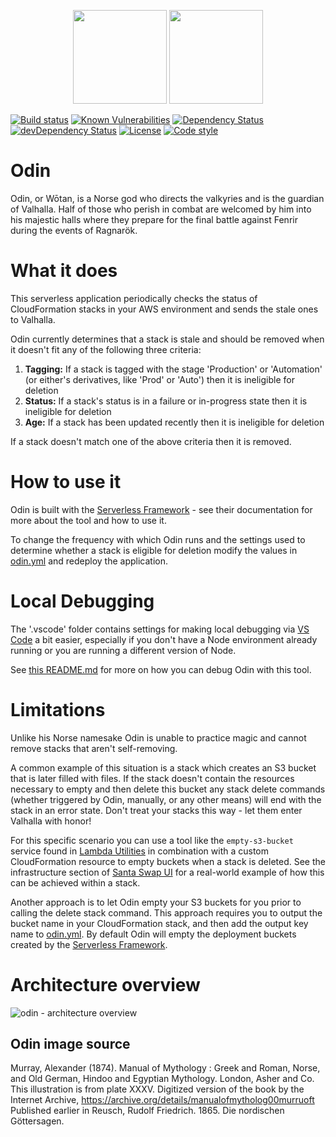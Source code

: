 <p align="center">
  <img height="150" src="https://avatars0.githubusercontent.com/u/36457275?s=400&u=16d355f384ed7f8e0655b7ed1d70ff2e411690d8&v=4e">
  <img height="150" src="https://user-images.githubusercontent.com/2955468/44294549-01c7c280-a267-11e8-9fbf-4c3788eb4635.jpg">
  
</p>

[![Build status][build-badge]][build-badge-url]
[![Known Vulnerabilities][vulnerability-badge]][vulnerability-badge-url]
[![Dependency Status][dependency-badge]][dependency-badge-url]
[![devDependency Status][dev-dependency-badge]][dev-dependency-badge-url]
[![License][license-badge]][license-badge-url]
[![Code style][formatter-badge]][formatter-badge-url]

# Odin

Odin, or Wōtan, is a Norse god who directs the valkyries and is the guardian of Valhalla. Half of those who perish in combat are welcomed by him into his majestic halls where they prepare for the final battle against Fenrir during the events of Ragnarök.

# What it does

This serverless application periodically checks the status of CloudFormation stacks in your AWS environment and sends the stale ones to Valhalla.

Odin currently determines that a stack is stale and should be removed when it doesn't fit any of the following three criteria:

1.  **Tagging:** If a stack is tagged with the stage 'Production' or 'Automation' (or either's derivatives, like 'Prod' or 'Auto') then it is ineligible for deletion
1.  **Status:** If a stack's status is in a failure or in-progress state then it is ineligible for deletion
1.  **Age:** If a stack has been updated recently then it is ineligible for deletion

If a stack doesn't match one of the above criteria then it is removed.

# How to use it

Odin is built with the [Serverless Framework](https://serverless.com/) - see their documentation for more about the tool and how to use it.

To change the frequency with which Odin runs and the settings used to determine whether a stack is eligible for deletion modify the values in [odin.yml](https://github.com/manwaring/odin/blob/master/odin.yml) and redeploy the application.

# Local Debugging

The '.vscode' folder contains settings for making local debugging via [VS Code](https://code.visualstudio.com/) a bit easier, especially if you don't have a Node environment already running or you are running a different version of Node.

See [this README.md](https://github.com/pariveda-serverless/support/blob/master/nodejs/4.3.2/local/README.md) for more on how you can debug Odin with this tool.

# Limitations

Unlike his Norse namesake Odin is unable to practice magic and cannot remove stacks that aren't self-removing.

A common example of this situation is a stack which creates an S3 bucket that is later filled with files. If the stack doesn't contain the resources necessary to empty and then delete this bucket any stack delete commands (whether triggered by Odin, manually, or any other means) will end with the stack in an error state. Don't treat your stacks this way - let them enter Valhalla with honor!

For this specific scenario you can use a tool like the `empty-s3-bucket` service found in [Lambda Utilities](https://github.com/manwaring/lambda-utilities) in combination with a custom CloudFormation resource to empty buckets when a stack is deleted. See the infrastructure section of [Santa Swap UI](https://github.com/santaswap/ui) for a real-world example of how this can be achieved within a stack.

Another approach is to let Odin empty your S3 buckets for you prior to calling the delete stack command. This approach requires you to output the bucket name in your CloudFormation stack, and then add the output key name to [odin.yml](https://github.com/manwaring/odin/blob/master/odin.yml). By default Odin will empty the deployment buckets created by the [Serverless Framework](https://serverless.com/).

# Architecture overview

![odin - architecture overview](https://cloud.githubusercontent.com/assets/2955468/24622720/f24c75a4-1873-11e7-9e09-b83a1425c196.png)

## Odin image source

Murray, Alexander (1874). Manual of Mythology : Greek and Roman, Norse, and Old German, Hindoo and Egyptian Mythology. London, Asher and Co. This illustration is from plate XXXV. Digitized version of the book by the Internet Archive, https://archive.org/details/manualofmytholog00murruoft Published earlier in Reusch, Rudolf Friedrich. 1865. Die nordischen Göttersagen.

[build-badge]: https://circleci.com/gh/pariveda-serverless/odin.svg?style=shield&circle-token=9013ebb3f280856ee64dcaa261e6b3b46c7b7b77
[build-badge-url]: https://circleci.com/gh/pariveda-serverless/odin
[dependency-badge]: https://david-dm.org/pariveda-serverless/odin.svg
[dependency-badge-url]: https://david-dm.org/pariveda-serverless/odin
[dev-dependency-badge]: https://david-dm.org/pariveda-serverless/odin/dev-status.svg
[dev-dependency-badge-url]: https://david-dm.org/pariveda-serverless/odin?type=dev
[formatter-badge]: https://img.shields.io/badge/code_style-prettier-ff69b4.svg?style=flat-square
[formatter-badge-url]: #badge
[license-badge]: https://img.shields.io/github/license/pariveda-serverless/odin.svg
[license-badge-url]: https://github.com/pariveda-serverless/odin
[vulnerability-badge]: https://snyk.io/test/github/pariveda-serverless/odin/badge.svg?targetFile=package.json
[vulnerability-badge-url]: https://snyk.io/test/github/pariveda-serverless/odin?targetFile=package.json
